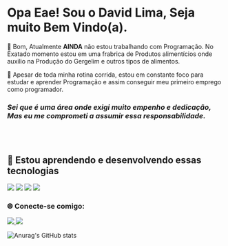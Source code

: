 <h1>Opa Eae! Sou o David Lima, Seja muito Bem Vindo(a).</h1> 

<p>🔭 Bom, Atualmente <b>AINDA</b> não estou trabalhando com Programação. 
    No Exatado momento estou em uma frabrica de Produtos alimentícios onde auxilio na
    Produção do Gergelim e outros tipos de alimentos.</p> 


<p>🚀 Apesar de toda minha rotina corrida, estou em constante foco para estudar e aprender Programação 
   e assim conseguir meu primeiro emprego como programador. </p>
   <h3><i>Sei que é uma área onde exigi muito empenho e dedicação, Mas eu me comprometi a assumir essa responsabilidade.</i></h3>
 <br>
 <br>
 
 
 
 <h2>  🌱 Estou aprendendo e desenvolvendo essas tecnologias</h2>
 <div>
 <img src="https://img.shields.io/badge/HTML5-E34F26?style=for-the-badge&logo=html5&logoColor=white">
 <img src="https://img.shields.io/badge/CSS3-1572B6?style=for-the-badge&logo=css3&logoColor=white">
 <img src="https://img.shields.io/badge/JavaScript-323330?style=for-the-badge&logo=javascript&logoColor=F7DF1E">
 <img src="https://img.shields.io/badge/GitHub-100000?style=for-the-badge&logo=github&logoColor=white"   </div>
 
  <h3>🌐 Conecte-se comigo:</h3>
  <a href="https://www.instagram.com/ydavidlima_/" target="_blank"> <img src="https://img.shields.io/badge/Instagram-E4405F?style=for-the-badge&logo=instagram&logoColor=white"> </a>
  <a href="https://www.linkedin.com/in/david-de-lima-silva-482a7b204/" target="_blank"> <img src="https://img.shields.io/badge/LinkedIn-0077B5?style=for-the-badge&logo=linkedin&logoColor=white" > </a> 
  
![Anurag's GitHub stats](https://github-readme-stats.vercel.app/api?username=yDavidLima&show_icons=true&theme=radical)  
 
